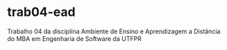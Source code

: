 # trab04-ead
Trabalho 04 da disciplina Ambiente de Ensino e Aprendizagem a Distância do MBA em Engenharia de Software da UTFPR
